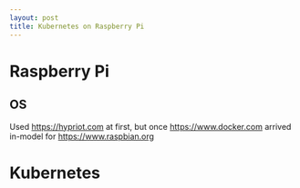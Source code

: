 ```yaml
---
layout: post
title: Kubernetes on Raspberry Pi
---
```


# Raspberry Pi

## OS

Used <https://hypriot.com> at first, but once <https://www.docker.com> arrived in-model for <https://www.raspbian.org>

# Kubernetes